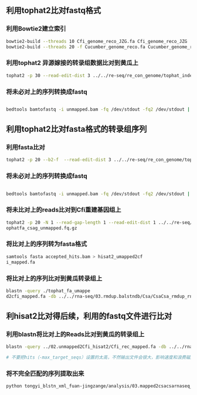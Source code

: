 <!--
 * @Author: albertxin albert_xin@qq.com
 * @Date: 2024-07-26 08:31:37
 * @LastEditors: albertxin albert_xin@qq.com
 * @LastEditTime: 2024-07-29 08:39:40
 * @FilePath: /shixinblog/blog/2024-07-26-记录terminal.md
 * Copyright (c) albertxin by albert_xin@qq.com, All Rights Reserved. 
-->
## 利用tophat2比对fastq格式

### 利用Bowtie2建立索引

```bash
bowtie2-build --threads 10 Cfi_genome_reco_JZG.fa Cfi_genome_reco_JZG
bowtie2-build --threads 20 -f Cucumber_genome_reco.fa Cucumber_genome_reco
```
### 利用tophat2 异源嫁接的转录组数据比对到黄瓜上

```bash
tophat2 -p 30 --read-edit-dist 3 ../../re-seq/re_con_genome/tophat_index/Csa/Cucumber_genome_reco  ../../rna-seq/02.fastqfilter/CsaCfi_rnaseq_R1.fq.gz ../../rna-seq/02.fastqfilter/CsaCfi_rnaseq_R2.fq.gz 
```

### 将未必对上的序列转换成fastq

```bash 

bedtools bamtofastq -i unmapped.bam -fq /dev/stdout -fq2 /dev/stdout | pigz > ../../02.unmapped2Cfi_tophat2_fa/tophatfa_csag_unmapped.fq.gz
```


## 利用tophat2比对fasta格式的转录组序列


### 利用fasta比对
```bash
tophat2 -p 20 --b2-f  --read-edit-dist 3 ../../re-seq/re_con_genome/tophat_index/Csa/Cucumber_genome_reco ../../rna-seq/01-merged-fa/CsaCfi_100bp.fa.gz 
```
### 将未必对上的序列转换成fastq

```bash 

bedtools bamtofastq -i unmapped.bam -fq /dev/stdout -fq2 /dev/stdout | pigz > ../../02.unmapped2Cfi_tophat2_fa/tophatfa_csag_unmapped.fq.gz
```
### 将未比对上的reads比对到Cfi重建基因组上
```bash
tophat2 -p 20 -N 1 --read-gap-length 1 --read-edit-dist 1 ../../re-seq/re_con_genome/tophat_index/Cfi/Cfi_genome_reco_JZG ./t
ophatfa_csag_unmapped.fq.gz
```

### 将比对上的序列转为fasta格式
```bash
samtools fasta accepted_hits.bam > hisat2_umapped2cf
i_mapped.fa
```
### 将比对上的序列比对到黄瓜转录组上
```bash
blastn -query ./tophat_fa_umappe
d2cfi_mapped.fa -db ../../rna-seq/03.rmdup.balstndb/Csa/CsaCsa_rmdup_rnaseq -out tophat_fa_umapped2cfi_mapped2csacsa_rnaseq.blastn.xml -outfmt 5 -num_threads 40
```


## 利hisat2比对得后续，利用的fastq文件进行比对

### 利用blastn将比对上的Reads比对到黄瓜的转录组上
```bash
blastn -query ../02.unmapped2Cfi_hisat2/Cfi_rec_mapped.fa -db ../../rna-seq/03.rmdup.balstndb/Csa/CsaCsa_rmdup_rnaseq -out Cfi_rec_mapped2csacsa_rnaseq.blastn.out -outfmt 6 -num_threads 40 -max_target_seqs 10

# 不要把hits（-max_target_seqs）设置的太高，不然输出文件会很大，影响速度和浪费磁盘空间
```

### 将不完全匹配的序列提取出来
```bash
python tongyi_blstn_xml_fuan-jingzange/analysis/03.mapped2csacsarnaseq_tophat_fa/tophat_fa_umapped2cfi_mahisat2/Cfi_rec_mapped2csacsa_rnaseq.blastn.out  hisat2_fq_idlist.txt
```
